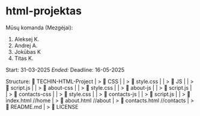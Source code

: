 # html-projektas

Mūsų komanda (Mezgėjai):
1. Aleksej K. 
2. Andrej A.
3. Jokūbas K
4. Titas K.

Start: 31-03-2025
*Ended:*
Deadline: 16-05-2025

Structure:
📁 TECHIN-HTML-Project
 | > 📁 CSS
 |    | > 📄 style.css
 |
 | > 📁 JS
 |    | > 📄 script.js
 |
 | > 📁 about-css
 |    | > 📄 style.css
 |
 | > 📁 about-js
 |    | > 📄 script.js
 |
 | > 📁 contacts-css
 |    | > 📄 style.css
 |
 | > 📁 contacts-js
 |    | > 📄 script.js
 |
 | > 📄 index.html //home
 | > 📄 about.html //about
 | > 📄 contacts.html //contacts
 | > 📄 README.md
 | > 📄 LICENSE